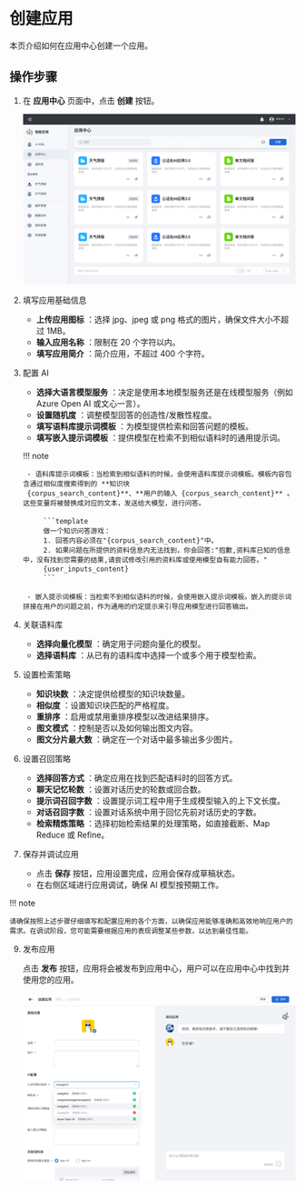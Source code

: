 # 创建应用

本页介绍如何在应用中心创建一个应用。

## 操作步骤

1. 在 **应用中心** 页面中，点击 **创建** 按钮。

    ![应用中心](images/app-center.png)

2. 填写应用基础信息

    - **上传应用图标** ：选择 jpg、jpeg 或 png 格式的图片，确保文件大小不超过 1MB。
    - **输入应用名称** ：限制在 20 个字符以内。
    - **填写应用简介** ：简介应用，不超过 400 个字符。

3. 配置 AI

    - **选择大语言模型服务** ：决定是使用本地模型服务还是在线模型服务（例如 Azure Open AI 或文心一言）。
    - **设置随机度** ：调整模型回答的创造性/发散性程度。
    - **填写语料库提示词模板** ：为模型提供检索和回答问题的模板。
    - **填写嵌入提示词模板** ：提供模型在检索不到相似语料时的通用提示词。

    !!! note

        - 语料库提示词模板：当检索到相似语料的时候，会使用语料库提示词模板。模板内容包含通过相似度搜索得到的 **知识块
        {corpus_search_content}**、**用户的输入 {corpus_search_content}** 。这些变量将被替换成对应的文本，发送给大模型，进行问答。

            ```template
            做一个知识问答游戏：
            1. 回答内容必须在"{corpus_search_content}"中。
            2. 如果问题在所提供的资料信息内无法找到，你会回答:"抱歉,资料库已知的信息中，没有找到您需要的结果,请尝试修改引用的资料库或使用模型自有能力回答。"
            {user_inputs_content}
            ```

        - 嵌入提示词模板：当检索不到相似语料的时候，会使用嵌入提示词模板。嵌入的提示词拼接在用户的问题之前，作为通用的约定提示来引导应用模型进行回答输出。

5. 关联语料库

    - **选择向量化模型** ：确定用于问题向量化的模型。
    - **选择语料库** ：从已有的语料库中选择一个或多个用于模型检索。

6. 设置检索策略

    - **知识块数** ：决定提供给模型的知识块数量。
    - **相似度** ：设置知识块匹配的严格程度。
    - **重排序** ：启用或禁用重排序模型以改进结果排序。
    - **图文模式** ：控制是否以及如何输出图文内容。
    - **图文分片最大数** ：确定在一个对话中最多输出多少图片。

7. 设置召回策略

    - **选择回答方式** ：确定应用在找到匹配语料时的回答方式。
    - **聊天记忆轮数** ：设置对话历史的轮数或回合数。
    - **提示词召回字数** ：设置提示词工程中用于生成模型输入的上下文长度。
    - **对话召回字数** ：设置对话系统中用于回忆先前对话历史的字数。
    - **检索精炼策略** ：选择初始检索结果的处理策略，如直接截断、Map Reduce 或 Refine。

8. 保存并调试应用

    - 点击 **保存** 按钮，应用设置完成，应用会保存成草稿状态。
    - 在右侧区域进行应用调试，确保 AI 模型按预期工作。
      
!!! note

    请确保按照上述步骤仔细填写和配置应用的各个方面，以确保应用能够准确和高效地响应用户的需求。在调试阶段，您可能需要根据应用的表现调整某些参数，以达到最佳性能。

9. 发布应用

    点击 **发布** 按钮，应用将会被发布到应用中心，用户可以在应用中心中找到并使用您的应用。

    ![发布应用](images/publish-app.png)
